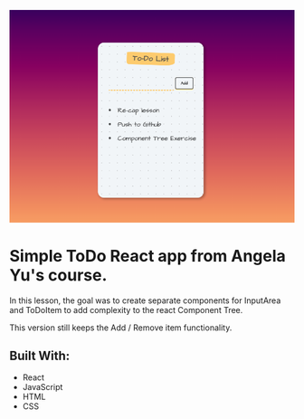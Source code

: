 <p align="center">
  <img src="https://github.com/tom-costa/REACT_Managing-a-Component-Tree-Practice/blob/main/component-tree.png" alt="Component Tree"/>
</p>

# Simple ToDo React app from Angela Yu's course.

<p> In this lesson, the goal was to create separate components for InputArea and ToDoItem to add complexity to the react Component Tree. </p>
<p> This version still keeps the Add / Remove item functionality. </p>

## Built With:
- React
- JavaScript
- HTML
- CSS
